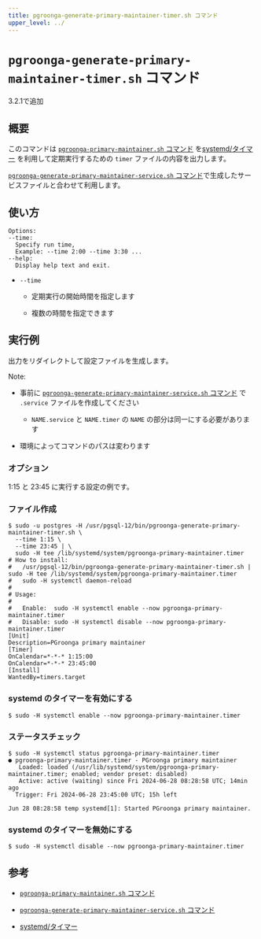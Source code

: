 ```yaml
---
title: pgroonga-generate-primary-maintainer-timer.sh コマンド
upper_level: ../
---
```


# `pgroonga-generate-primary-maintainer-timer.sh` コマンド

3.2.1で追加

## 概要

このコマンドは [`pgroonga-primary-maintainer.sh` コマンド][primary-maintainer] を[systemd/タイマー][systemd-timers] を利用して定期実行するための `timer` ファイルの内容を出力します。

[`pgroonga-generate-primary-maintainer-service.sh` コマンド][generate-primary-maintainer-service]で生成したサービスファイルと合わせて利用します。

## 使い方

```
Options:
--time:
  Specify run time,
  Example: --time 2:00 --time 3:30 ...
--help:
  Display help text and exit.
```

* `--time`

  * 定期実行の開始時間を指定します

  * 複数の時間を指定できます

## 実行例

出力をリダイレクトして設定ファイルを生成します。

Note:

* 事前に [`pgroonga-generate-primary-maintainer-service.sh` コマンド][generate-primary-maintainer-service] で `.service` ファイルを作成してください

  * `NAME.service` と `NAME.timer` の `NAME` の部分は同一にする必要があります

* 環境によってコマンドのパスは変わります

### オプション

1:15 と 23:45 に実行する設定の例です。

### ファイル作成

```console
$ sudo -u postgres -H /usr/pgsql-12/bin/pgroonga-generate-primary-maintainer-timer.sh \
  --time 1:15 \
  --time 23:45 | \
  sudo -H tee /lib/systemd/system/pgroonga-primary-maintainer.timer
# How to install:
#   /usr/pgsql-12/bin/pgroonga-generate-primary-maintainer-timer.sh | sudo -H tee /lib/systemd/system/pgroonga-primary-maintainer.timer
#   sudo -H systemctl daemon-reload
#
# Usage:
#
#   Enable:  sudo -H systemctl enable --now pgroonga-primary-maintainer.timer
#   Disable: sudo -H systemctl disable --now pgroonga-primary-maintainer.timer
[Unit]
Description=PGroonga primary maintainer
[Timer]
OnCalendar=*-*-* 1:15:00
OnCalendar=*-*-* 23:45:00
[Install]
WantedBy=timers.target
```

### systemd のタイマーを有効にする

```console
$ sudo -H systemctl enable --now pgroonga-primary-maintainer.timer
```

### ステータスチェック

```console
$ sudo -H systemctl status pgroonga-primary-maintainer.timer
● pgroonga-primary-maintainer.timer - PGroonga primary maintainer
   Loaded: loaded (/usr/lib/systemd/system/pgroonga-primary-maintainer.timer; enabled; vendor preset: disabled)
   Active: active (waiting) since Fri 2024-06-28 08:28:58 UTC; 14min ago
  Trigger: Fri 2024-06-28 23:45:00 UTC; 15h left

Jun 28 08:28:58 temp systemd[1]: Started PGroonga primary maintainer.
```

### systemd のタイマーを無効にする

```console
$ sudo -H systemctl disable --now pgroonga-primary-maintainer.timer
```

## 参考

  * [`pgroonga-primary-maintainer.sh` コマンド][primary-maintainer]

  * [`pgroonga-generate-primary-maintainer-service.sh` コマンド][generate-primary-maintainer-service]

  * [systemd/タイマー][systemd-timers]

[primary-maintainer]:pgroonga-primary-maintainer.html

[generate-primary-maintainer-service]:pgroonga-generate-primary-maintainer-service.html

[systemd-timers]:https://wiki.archlinux.jp/index.php/Systemd/%E3%82%BF%E3%82%A4%E3%83%9E%E3%83%BC

[systemd-on-failure]:https://wiki.archlinux.jp/index.php/Systemd#%E3%82%B5%E3%83%BC%E3%83%93%E3%82%B9%E3%81%AE%E5%A4%B1%E6%95%97%E3%82%92%E9%80%9A%E7%9F%A5%E3%81%99%E3%82%8B

